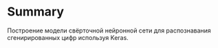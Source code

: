 # Summary
Построение модели свёрточной нейронной сети для распознавания сгенирированных цифр используя Keras.
